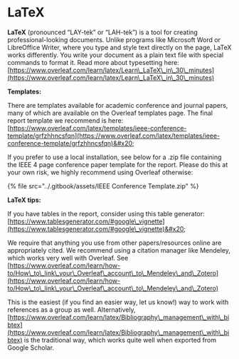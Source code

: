 # LaTeX

**LaTeX** (pronounced “LAY-tek” or “LAH-tek”) is a tool for creating professional-looking documents. Unlike programs like Microsoft Word or LibreOffice Writer, where you type and style text directly on the page, LaTeX works differently. You write your document as a plain text file with special commands to format it. Read more about typesetting here:  [https://www.overleaf.com/learn/latex/Learn\_LaTeX\_in\_30\_minutes](https://www.overleaf.com/learn/latex/Learn\_LaTeX\_in\_30\_minutes)



**Templates:**

There are templates available for academic conference and journal papers, many of which are available on the Overleaf templates page. The final report template we recommend is here:  [https://www.overleaf.com/latex/templates/ieee-conference-template/grfzhhncsfqn](https://www.overleaf.com/latex/templates/ieee-conference-template/grfzhhncsfqn)&#x20;

If you prefer to use a local installation, see below for a .zip file containing the IEEE 4 page conference paper template for the report. Please do this at your own risk, we highly recommend using Overleaf otherwise:

{% file src="../.gitbook/assets/IEEE Conference Template.zip" %}

**LaTeX tips:**

If you have tables in the report, consider using this table generator: [https://www.tablesgenerator.com/#google\_vignette](https://www.tablesgenerator.com/#google\_vignette)&#x20;

We require that anything you use from other papers/resources online are appropriately cited. We recommend using a citation manager like Mendeley, which works very well with Overleaf. See [https://www.overleaf.com/learn/how-to/How\_to\_link\_your\_Overleaf\_account\_to\_Mendeley\_and\_Zotero](https://www.overleaf.com/learn/how-to/How\_to\_link\_your\_Overleaf\_account\_to\_Mendeley\_and\_Zotero)

This is the easiest (if you find an easier way, let us know!) way to work with references as a group as well. Alternatively, [https://www.overleaf.com/learn/latex/Bibliography\_management\_with\_bibtex](https://www.overleaf.com/learn/latex/Bibliography\_management\_with\_bibtex) is the traditional way, which works quite well when exported from Google Scholar.&#x20;

